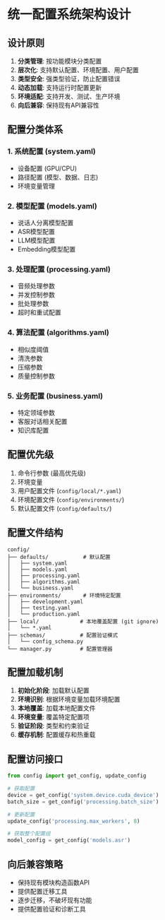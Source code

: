 # 统一配置系统架构设计

## 设计原则

1. **分类管理**: 按功能模块分类配置
2. **层次化**: 支持默认配置、环境配置、用户配置
3. **类型安全**: 强类型验证，防止配置错误
4. **动态加载**: 支持运行时配置更新
5. **环境适配**: 支持开发、测试、生产环境
6. **向后兼容**: 保持现有API兼容性

## 配置分类体系

### 1. 系统配置 (system.yaml)
- 设备配置 (GPU/CPU)
- 路径配置 (模型、数据、日志)
- 环境变量管理

### 2. 模型配置 (models.yaml)
- 说话人分离模型配置
- ASR模型配置
- LLM模型配置
- Embedding模型配置

### 3. 处理配置 (processing.yaml)
- 音频处理参数
- 并发控制参数
- 批处理参数
- 超时和重试配置

### 4. 算法配置 (algorithms.yaml)
- 相似度阈值
- 清洗参数
- 压缩参数
- 质量控制参数

### 5. 业务配置 (business.yaml)
- 特定领域参数
- 客服对话相关配置
- 知识库配置

## 配置优先级

1. 命令行参数 (最高优先级)
2. 环境变量
3. 用户配置文件 (`config/local/*.yaml`)
4. 环境配置文件 (`config/environments/`)
5. 默认配置文件 (`config/defaults/`)

## 配置文件结构

```
config/
├── defaults/           # 默认配置
│   ├── system.yaml
│   ├── models.yaml
│   ├── processing.yaml
│   ├── algorithms.yaml
│   └── business.yaml
├── environments/       # 环境特定配置
│   ├── development.yaml
│   ├── testing.yaml
│   └── production.yaml
├── local/             # 本地覆盖配置 (git ignore)
│   └── *.yaml
├── schemas/           # 配置验证模式
│   └── config_schema.py
└── manager.py         # 配置管理器
```

## 配置加载机制

1. **初始化阶段**: 加载默认配置
2. **环境识别**: 根据环境变量加载环境配置
3. **本地覆盖**: 加载本地配置文件
4. **环境变量**: 覆盖特定配置项
5. **验证阶段**: 类型和约束验证
6. **缓存机制**: 配置缓存和热重载

## 配置访问接口

```python
from config import get_config, update_config

# 获取配置
device = get_config('system.device.cuda_device')
batch_size = get_config('processing.batch_size')

# 更新配置
update_config('processing.max_workers', 8)

# 获取整个配置组
model_config = get_config('models.asr')
```

## 向后兼容策略

- 保持现有模块构造函数API
- 提供配置迁移工具
- 逐步迁移，不破坏现有功能
- 提供配置验证和诊断工具